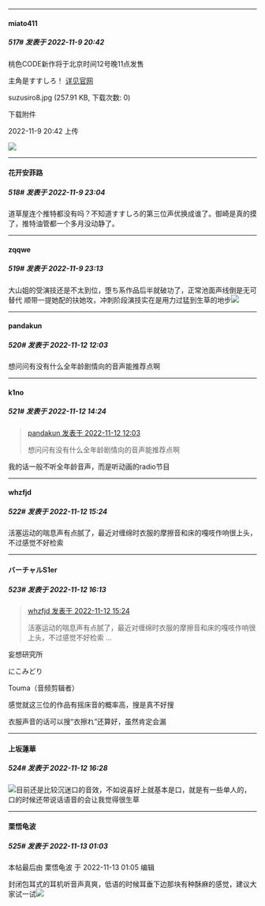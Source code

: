 

*****

####  miato411  
##### 517#       发表于 2022-11-9 20:42

桃色CODE新作将于北京时间12号晚11点发售 

主角是すすしろ！
[详见官网](http://momoirocode.web.fc2.com/)

suzusiro8.jpg
(257.91 KB, 下载次数: 0)

下载附件

2022-11-9 20:42 上传

<img src="https://img.saraba1st.com/forum/202211/09/204257nd27x7oq25sxzq4u.jpg" referrerpolicy="no-referrer">



*****

####  花开安菲路  
##### 518#       发表于 2022-11-9 23:04

道草屋连个推特都没有吗？不知道すすしろ的第三位声优换成谁了。御崎是真的摸了，推特油管都一个多月没动静了。



*****

####  zqqwe  
##### 519#       发表于 2022-11-9 23:13

大山姐的受演技还是不太到位，堕ち系作品后半就破功了，正常池面声线倒是无可替代
顺带一提她配的扶她攻，冲刺阶段演技实在是用力过猛到生草的地步<img src="https://static.saraba1st.com/image/smiley/face2017/068.png" referrerpolicy="no-referrer">



*****

####  pandakun  
##### 520#       发表于 2022-11-12 12:03

想问问有没有什么全年龄剧情向的音声能推荐点啊



*****

####  k1no  
##### 521#       发表于 2022-11-12 14:24

<blockquote><a href="httphttps://bbs.saraba1st.com/2b/forum.php?mod=redirect&amp;goto=findpost&amp;pid=58397074&amp;ptid=2028626" target="_blank">pandakun 发表于 2022-11-12 12:03</a>

想问问有没有什么全年龄剧情向的音声能推荐点啊</blockquote>
我的话一般不听全年龄音声，而是听动画的radio节目



*****

####  whzfjd  
##### 522#       发表于 2022-11-12 15:24

活塞运动的喘息声有点腻了，最近对缠绵时衣服的摩擦音和床的嘎吱作响很上头，不过感觉不好检索



*****

####  バーチャルS1er  
##### 523#       发表于 2022-11-12 16:13

<blockquote><a href="httphttps://bbs.saraba1st.com/2b/forum.php?mod=redirect&amp;goto=findpost&amp;pid=58399378&amp;ptid=2028626" target="_blank">whzfjd 发表于 2022-11-12 15:24</a>

活塞运动的喘息声有点腻了，最近对缠绵时衣服的摩擦音和床的嘎吱作响很上头，不过感觉不好检索 ...</blockquote>
妄想研究所

にこみどり 

Touma（音频剪辑者）

感觉就这三位的作品有摇床音的概率高，搜是真不好搜

衣服声音的话可以搜“衣擦れ”还算好，虽然肯定会漏



*****

####  上坂蓮華  
##### 524#       发表于 2022-11-12 16:28

<img src="https://static.saraba1st.com/image/smiley/face2017/013.png" referrerpolicy="no-referrer">目前还是比较沉迷口的音效，不如说喜好上就基本是口，就是有一些单人的，口的时候还带说话语音的会让我觉得很生草



*****

####  栗悟龟波  
##### 525#       发表于 2022-11-13 01:03

 本帖最后由 栗悟龟波 于 2022-11-13 01:05 编辑 

封闭包耳式的耳机听音声真爽，低语的时候耳垂下边那块有种酥麻的感觉，建议大家试一试<img src="https://static.saraba1st.com/image/smiley/face2017/074.png" referrerpolicy="no-referrer">

